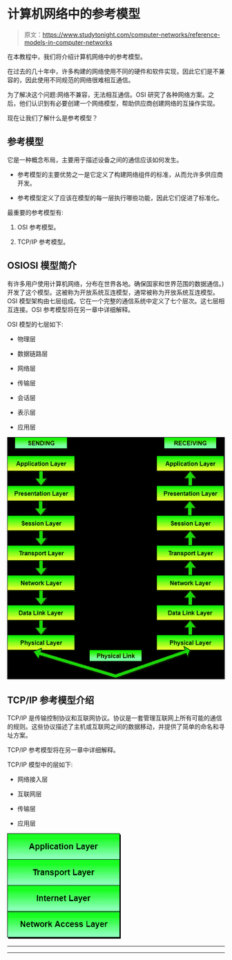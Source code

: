# 计算机网络中的参考模型

> 原文：<https://www.studytonight.com/computer-networks/reference-models-in-computer-networks>

在本教程中，我们将介绍计算机网络中的参考模型。

在过去的几十年中，许多构建的网络使用不同的硬件和软件实现，因此它们是不兼容的，因此使用不同规范的网络很难相互通信。

为了解决这个问题:网络不兼容，无法相互通信。OSI 研究了各种网络方案。之后，他们认识到有必要创建一个网络模型，帮助供应商创建网络的互操作实现。

现在让我们了解什么是参考模型？

## 参考模型

它是一种概念布局，主要用于描述设备之间的通信应该如何发生。

*   参考模型的主要优势之一是它定义了构建网络组件的标准，从而允许多供应商开发。

*   参考模型定义了应该在模型的每一层执行哪些功能，因此它们促进了标准化。

最重要的参考模型有:

1.  OSI 参考模型。

2.  TCP/IP 参考模型。

## OSIOSI 模型简介

有许多用户使用计算机网络，分布在世界各地。确保国家和世界范围的数据通信。)开发了这个模型。这被称为开放系统互连模型，通常被称为开放系统互连模型。OSI 模型架构由七层组成。它在一个完整的通信系统中定义了七个层次。这七层相互连接。OSI 参考模型将在另一章中详细解释。

OSI 模型的七层如下:

*   物理层

*   数据链路层

*   网络层

*   传输层

*   会话层

*   表示层

*   应用层

![ISO-OSI Model with seven layers](img/1c2ebd61ed71433f0541a9939856e4d9.png)

## TCP/IP 参考模型介绍

TCP/IP 是传输控制协议和互联网协议。协议是一套管理互联网上所有可能的通信的规则。这些协议描述了主机或互联网之间的数据移动，并提供了简单的命名和寻址方案。

TCP/IP 参考模型将在另一章中详细解释。

TCP/IP 模型中的层如下:

*   网络接入层

*   互联网层

*   传输层

*   应用层

![TCP/IP Model with four layers](img/9c2768804c5991b0f59054cc2f123c08.png)



* * *

* * *